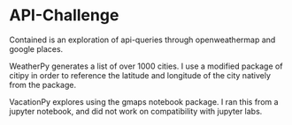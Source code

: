 # API-Challenge

Contained is an exploration of api-queries through openweathermap and google places.

WeatherPy generates a list of over 1000 cities. I use a modified package of citipy in order to reference the latitude and longitude of the city natively from the package.

VacationPy explores using the gmaps notebook package. I ran this from a jupyter notebook, and did not work on compatibility with jupyter labs. 

